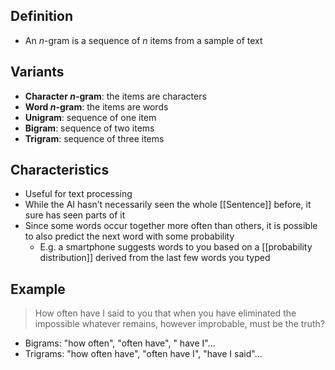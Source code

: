 ## Definition

- An *n*-gram is a sequence of *n* items from a sample of text

## Variants

- **Character *n*-gram**: the items are characters
- **Word *n*-gram**: the items are words
- **Unigram**: sequence of one item
- **Bigram**: sequence of two items
- **Trigram**: sequence of three items

## Characteristics

- Useful for text processing
- While the AI hasn’t necessarily seen the whole [[Sentence]] before, it sure has seen parts of it
- Since some words occur together more often than others, it is possible to also predict the next word with some probability
	- E.g. a smartphone suggests words to you based on a [[probability distribution]] derived from the last few words you typed

## Example

> How often have I said to you that when you have eliminated the impossible whatever remains, however improbable, must be the truth?

- Bigrams: "how often", "often have", " have I"...
- Trigrams: "how often have", "often have I", "have I said"...
